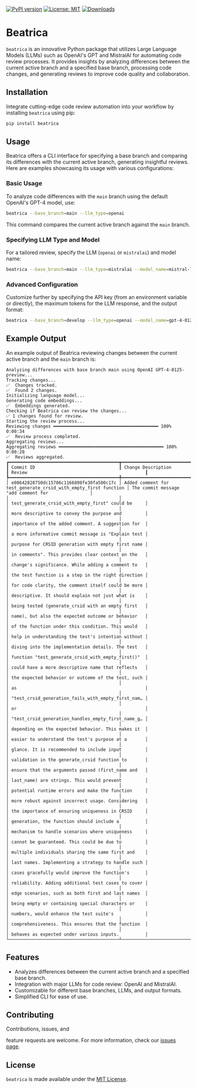 [![PyPI version](https://badge.fury.io/py/beatrica.svg)](https://badge.fury.io/py/beatrica)
[![License: MIT](https://img.shields.io/badge/License-MIT-green.svg)](https://opensource.org/licenses/MIT)
[![Downloads](https://static.pepy.tech/badge/beatrica)](https://pepy.tech/project/beatrica)

# Beatrica

`beatrica` is an innovative Python package that utilizes Large Language Models (LLMs) such as OpenAI's GPT and MistralAI for automating code review processes. It provides insights by analyzing differences between the current active branch and a specified base branch, processing code changes, and generating reviews to improve code quality and collaboration.

## Installation

Integrate cutting-edge code review automation into your workflow by installing `beatrica` using pip:

```bash
pip install beatrica
```

## Usage

Beatrica offers a CLI interface for specifying a base branch and comparing its differences with the current active branch, generating insightful reviews. Here are examples showcasing its usage with various configurations:

### Basic Usage

To analyze code differences with the `main` branch using the default OpenAI's GPT-4 model, use:

```bash
beatrica --base_branch=main --llm_type=openai
```

This command compares the current active branch against the `main` branch.

### Specifying LLM Type and Model

For a tailored review, specify the LLM (`openai` or `mistralai`) and model name:

```bash
beatrica --base_branch=main --llm_type=mistralai --model_name=mistral-large-latest
```

### Advanced Configuration

Customize further by specifying the API key (from an environment variable or directly), the maximum tokens for the LLM response, and the output format:

```bash
beatrica --base_branch=develop --llm_type=openai --model_name=gpt-4-0125-preview --api_key=YOUR_API_KEY --max_tokens=1000 --output=beatrica_review.txt
```

## Example Output

An example output of Beatrica reviewing changes between the current active branch and the `main` branch is:

```
Analyzing differences with base branch main using OpenAI GPT-4-0125-preview...
Tracking changes...
✅  Changes tracked.
✅  Found 2 changes.
Initializing language model...
Generating code embeddings...
✅  Embeddings generated.
Checking if Beatrica can review the changes...
✅ 1 changes found for review.
Starting the review process...
Reviewing changes ━━━━━━━━━━━━━━━━━━━━━━━━━━━━━━━━━━━━━━━━ 100% 0:00:34
✅  Review process completed.
Aggregating reviews...
Aggregating reviews ━━━━━━━━━━━━━━━━━━━━━━━━━━━━━━━━━━━━━━━━ 100% 0:00:20
✅  Reviews aggregated.
┏━━━━━━━━━━━━━━━━━━━━━━━━━━━━━━━━━━━━━━━━━━┳━━━━━━━━━━━━━━━━━━━━━━━━━━━━━━━━━━━━━━━━━━━━━━━━━━━━━━━━━━━━━━━━━┳━━━━━━━━━━━━━━━━━━━━━━━━━━━━━━━━━━━━━━━━━━━━━━━━━━━━┓
┃ Commit ID                                ┃ Change Description                                              ┃ Review                                             ┃
┡━━━━━━━━━━━━━━━━━━━━━━━━━━━━━━━━━━━━━━━━━━╇━━━━━━━━━━━━━━━━━━━━━━━━━━━━━━━━━━━━━━━━━━━━━━━━━━━━━━━━━━━━━━━━━╇━━━━━━━━━━━━━━━━━━━━━━━━━━━━━━━━━━━━━━━━━━━━━━━━━━━━┩
│ e08642828750dc15786c1166898fe30fa500c17c │ Added comment for test_generate_crsid_with_empty_first function │ The commit message "add comment for                │
│                                          │                                                                 │ test_generate_crsid_with_empty_first" could be     │
│                                          │                                                                 │ more descriptive to convey the purpose and         │
│                                          │                                                                 │ importance of the added comment. A suggestion for  │
│                                          │                                                                 │ a more informative commit message is "Explain test │
│                                          │                                                                 │ purpose for CRSID generation with empty first name │
│                                          │                                                                 │ in comments". This provides clear context on the   │
│                                          │                                                                 │ change's significance. While adding a comment to   │
│                                          │                                                                 │ the test function is a step in the right direction │
│                                          │                                                                 │ for code clarity, the comment itself could be more │
│                                          │                                                                 │ descriptive. It should explain not just what is    │
│                                          │                                                                 │ being tested (generate_crsid with an empty first   │
│                                          │                                                                 │ name), but also the expected outcome or behavior   │
│                                          │                                                                 │ of the function under this condition. This would   │
│                                          │                                                                 │ help in understanding the test's intention without │
│                                          │                                                                 │ diving into the implementation details. The test   │
│                                          │                                                                 │ function "test_generate_crsid_with_empty_first()"  │
│                                          │                                                                 │ could have a more descriptive name that reflects   │
│                                          │                                                                 │ the expected behavior or outcome of the test, such │
│                                          │                                                                 │ as                                                 │
│                                          │                                                                 │ "test_crsid_generation_fails_with_empty_first_nam… │
│                                          │                                                                 │ or                                                 │
│                                          │                                                                 │ "test_crsid_generation_handles_empty_first_name_g… │
│                                          │                                                                 │ depending on the expected behavior. This makes it  │
│                                          │                                                                 │ easier to understand the test's purpose at a       │
│                                          │                                                                 │ glance. It is recommended to include input         │
│                                          │                                                                 │ validation in the generate_crsid function to       │
│                                          │                                                                 │ ensure that the arguments passed (first_name and   │
│                                          │                                                                 │ last_name) are strings. This would prevent         │
│                                          │                                                                 │ potential runtime errors and make the function     │
│                                          │                                                                 │ more robust against incorrect usage. Considering   │
│                                          │                                                                 │ the importance of ensuring uniqueness in CRSID     │
│                                          │                                                                 │ generation, the function should include a          │
│                                          │                                                                 │ mechanism to handle scenarios where uniqueness     │
│                                          │                                                                 │ cannot be guaranteed. This could be due to         │
│                                          │                                                                 │ multiple individuals sharing the same first and    │
│                                          │                                                                 │ last names. Implementing a strategy to handle such │
│                                          │                                                                 │ cases gracefully would improve the function's      │
│                                          │                                                                 │ reliability. Adding additional test cases to cover │
│                                          │                                                                 │ edge scenarios, such as both first and last names  │
│                                          │                                                                 │ being empty or containing special characters or    │
│                                          │                                                                 │ numbers, would enhance the test suite's            │
│                                          │                                                                 │ comprehensiveness. This ensures that the function  │
│                                          │                                                                 │ behaves as expected under various inputs.          │
└──────────────────────────────────────────┴─────────────────────────────────────────────────────────────────┴────────────────────────────────────────────────────┘
```

## Features

- Analyzes differences between the current active branch and a specified base branch.
- Integration with major LLMs for code review: OpenAI and MistralAI.
- Customizable for different base branches, LLMs, and output formats.
- Simplified CLI for ease of use.

## Contributing

Contributions, issues, and

 feature requests are welcome. For more information, check our [issues page](https://github.com/chigwell/beatrica/issues).

## License

`beatrica` is made available under the [MIT License](https://choosealicense.com/licenses/mit/).
